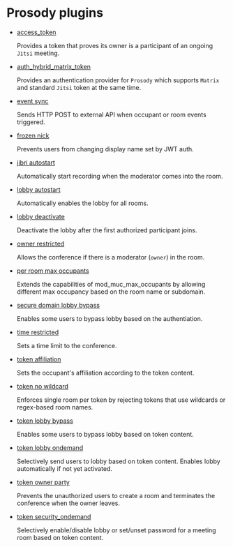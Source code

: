 # Prosody plugins

- [access_token](access_token/)

  Provides a token that proves its owner is a participant of an ongoing `Jitsi`
  meeting.

- [auth_hybrid_matrix_token](auth_hybrid_matrix_token/)

  Provides an authentication provider for `Prosody` which supports `Matrix` and
  standard `Jitsi` token at the same time.

- [event sync](event_sync/)

  Sends HTTP POST to external API when occupant or room events triggered.

- [frozen nick](frozen_nick/)

  Prevents users from changing display name set by JWT auth.

- [jibri autostart](jibri_autostart/)

  Automatically start recording when the moderator comes into the room.

- [lobby autostart](lobby_autostart/)

  Automatically enables the lobby for all rooms.

- [lobby deactivate](lobby_deactivate/)

  Deactivate the lobby after the first authorized participant joins.

- [owner restricted](owner_restricted/)

  Allows the conference if there is a moderator (`owner`) in the room.

- [per room max occupants](per_room_max_occupants/)

  Extends the capabilities of mod_muc_max_occupants by allowing different max
  occupancy based on the room name or subdomain.

- [secure domain lobby bypass](secure_domain_lobby_bypass/)

  Enables some users to bypass lobby based on the authentiation.

- [time restricted](time_restricted/)

  Sets a time limit to the conference.

- [token affiliation](token_affiliation/)

  Sets the occupant's affiliation according to the token content.

- [token no wildcard](token_no_wildcard/)

  Enforces single room per token by rejecting tokens that use wildcards or
  regex-based room names.

- [token lobby bypass](token_lobby_bypass/)

  Enables some users to bypass lobby based on token content.

- [token lobby ondemand](token_lobby_ondemand/)

  Selectively send users to lobby based on token content. Enables lobby
  automatically if not yet activated.

- [token owner party](token_owner_party/)

  Prevents the unauthorized users to create a room and terminates the conference
  when the owner leaves.

- [token security_ondemand](token_security_ondemand/)

  Selectively enable/disable lobby or set/unset password for a meeting room
  based on token content.
